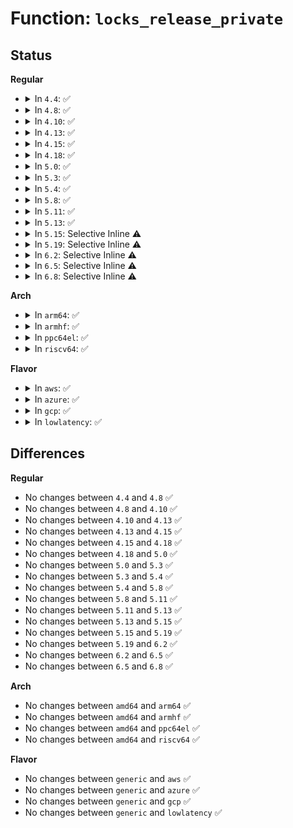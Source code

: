 # Function: <code>locks_release_private</code>

## Status
<b>Regular</b>
<ul>
<li>
<details>
<summary>In <code>4.4</code>: ✅</summary>

```c
void locks_release_private(struct file_lock *fl);
```

**Collision:** Unique Global

**Inline:** No

**Transformation:** False

**Instances:**

```
In fs/locks.c (ffffffff8125ee90)
Location: fs/locks.c:267
Inline: False
Direct callers:
  - fs/locks.c:locks_free_lock
  - fs/locks.c:fcntl_getlk
```
**Symbols:**

```
ffffffff8125ee90-ffffffff8125eef0: locks_release_private (STB_GLOBAL)
```
</details>
</li>
<li>
<details>
<summary>In <code>4.8</code>: ✅</summary>

```c
void locks_release_private(struct file_lock *fl);
```

**Collision:** Unique Global

**Inline:** No

**Transformation:** False

**Instances:**

```
In fs/locks.c (ffffffff8128a8e0)
Location: fs/locks.c:294
Inline: False
Direct callers:
  - fs/locks.c:fcntl_getlk
  - fs/locks.c:locks_free_lock
```
**Symbols:**

```
ffffffff8128a8e0-ffffffff8128a940: locks_release_private (STB_GLOBAL)
```
</details>
</li>
<li>
<details>
<summary>In <code>4.10</code>: ✅</summary>

```c
void locks_release_private(struct file_lock *fl);
```

**Collision:** Unique Global

**Inline:** No

**Transformation:** False

**Instances:**

```
In fs/locks.c (ffffffff8129f5c0)
Location: fs/locks.c:304
Inline: False
Direct callers:
  - fs/locks.c:fcntl_getlk
  - fs/locks.c:locks_free_lock
```
**Symbols:**

```
ffffffff8129f5c0-ffffffff8129f620: locks_release_private (STB_GLOBAL)
```
</details>
</li>
<li>
<details>
<summary>In <code>4.13</code>: ✅</summary>

```c
void locks_release_private(struct file_lock *fl);
```

**Collision:** Unique Global

**Inline:** No

**Transformation:** False

**Instances:**

```
In fs/locks.c (ffffffff812ae430)
Location: fs/locks.c:304
Inline: False
Direct callers:
  - fs/locks.c:fcntl_getlk
  - fs/locks.c:locks_free_lock
```
**Symbols:**

```
ffffffff812ae430-ffffffff812ae490: locks_release_private (STB_GLOBAL)
```
</details>
</li>
<li>
<details>
<summary>In <code>4.15</code>: ✅</summary>

```c
void locks_release_private(struct file_lock *fl);
```

**Collision:** Unique Global

**Inline:** No

**Transformation:** False

**Instances:**

```
In fs/locks.c (ffffffff812d1e70)
Location: fs/locks.c:321
Inline: False
Direct callers:
  - fs/locks.c:locks_free_lock
```
**Symbols:**

```
ffffffff812d1e70-ffffffff812d1ed6: locks_release_private (STB_GLOBAL)
```
</details>
</li>
<li>
<details>
<summary>In <code>4.18</code>: ✅</summary>

```c
void locks_release_private(struct file_lock *fl);
```

**Collision:** Unique Global

**Inline:** No

**Transformation:** False

**Instances:**

```
In fs/locks.c (ffffffff812fc990)
Location: fs/locks.c:321
Inline: False
Direct callers:
  - fs/locks.c:locks_free_lock
```
**Symbols:**

```
ffffffff812fc990-ffffffff812fc9f6: locks_release_private (STB_GLOBAL)
```
</details>
</li>
<li>
<details>
<summary>In <code>5.0</code>: ✅</summary>

```c
void locks_release_private(struct file_lock *fl);
```

**Collision:** Unique Global

**Inline:** No

**Transformation:** False

**Instances:**

```
In fs/locks.c (ffffffff81312200)
Location: fs/locks.c:353
Inline: False
Direct callers:
  - fs/locks.c:locks_free_lock
```
**Symbols:**

```
ffffffff81312200-ffffffff81312266: locks_release_private (STB_GLOBAL)
```
</details>
</li>
<li>
<details>
<summary>In <code>5.3</code>: ✅</summary>

```c
void locks_release_private(struct file_lock *fl);
```

**Collision:** Unique Global

**Inline:** No

**Transformation:** False

**Instances:**

```
In fs/locks.c (ffffffff8133a8e0)
Location: fs/locks.c:354
Inline: False
Direct callers:
  - fs/locks.c:fcntl_setlk
  - fs/locks.c:fcntl_getlk
  - fs/locks.c:__ia32_sys_flock
  - fs/locks.c:__x64_sys_flock
  - fs/locks.c:fcntl_setlease
  - fs/locks.c:fcntl_setlease
  - fs/locks.c:__break_lease
  - fs/locks.c:posix_lock_inode
  - fs/locks.c:posix_lock_inode
  - fs/locks.c:flock_lock_inode
  - fs/locks.c:lease_alloc
  - fs/locks.c:locks_dispose_list
```
**Symbols:**

```
ffffffff8133a8e0-ffffffff8133a98f: locks_release_private (STB_GLOBAL)
```
</details>
</li>
<li>
<details>
<summary>In <code>5.4</code>: ✅</summary>

```c
void locks_release_private(struct file_lock *fl);
```

**Collision:** Unique Global

**Inline:** No

**Transformation:** False

**Instances:**

```
In fs/locks.c (ffffffff81352e10)
Location: fs/locks.c:355
Inline: False
Direct callers:
  - fs/locks.c:fcntl_setlk
  - fs/locks.c:fcntl_getlk
  - fs/locks.c:__ia32_sys_flock
  - fs/locks.c:__x64_sys_flock
  - fs/locks.c:fcntl_setlease
  - fs/locks.c:fcntl_setlease
  - fs/locks.c:__break_lease
  - fs/locks.c:posix_lock_inode
  - fs/locks.c:posix_lock_inode
  - fs/locks.c:flock_lock_inode
  - fs/locks.c:lease_alloc
  - fs/locks.c:locks_dispose_list
```
**Symbols:**

```
ffffffff81352e10-ffffffff81352ebf: locks_release_private (STB_GLOBAL)
```
</details>
</li>
<li>
<details>
<summary>In <code>5.8</code>: ✅</summary>

```c
void locks_release_private(struct file_lock *fl);
```

**Collision:** Unique Global

**Inline:** No

**Transformation:** False

**Instances:**

```
In fs/locks.c (ffffffff813995c0)
Location: fs/locks.c:355
Inline: False
Direct callers:
  - fs/locks.c:locks_remove_file
  - fs/locks.c:fcntl_setlk
  - fs/locks.c:fcntl_getlk
  - fs/locks.c:__ia32_sys_flock
  - fs/locks.c:__x64_sys_flock
  - fs/locks.c:fcntl_setlease
  - fs/locks.c:fcntl_setlease
  - fs/locks.c:generic_delete_lease
  - fs/locks.c:generic_add_lease
  - fs/locks.c:fcntl_getlease
  - fs/locks.c:__break_lease
  - fs/locks.c:__break_lease
  - fs/locks.c:__break_lease
  - fs/locks.c:posix_lock_inode
  - fs/locks.c:posix_lock_inode
  - fs/locks.c:flock_lock_inode
  - fs/locks.c:flock_lock_inode
  - fs/locks.c:lease_alloc
```
**Symbols:**

```
ffffffff813995c0-ffffffff81399672: locks_release_private (STB_GLOBAL)
```
</details>
</li>
<li>
<details>
<summary>In <code>5.11</code>: ✅</summary>

```c
void locks_release_private(struct file_lock *fl);
```

**Collision:** Unique Global

**Inline:** No

**Transformation:** False

**Instances:**

```
In fs/locks.c (ffffffff813ab0a0)
Location: fs/locks.c:355
Inline: False
Direct callers:
  - fs/locks.c:locks_remove_file
  - fs/locks.c:fcntl_setlk
  - fs/locks.c:fcntl_getlk
  - fs/locks.c:__ia32_sys_flock
  - fs/locks.c:__x64_sys_flock
  - fs/locks.c:fcntl_setlease
  - fs/locks.c:fcntl_setlease
  - fs/locks.c:generic_delete_lease
  - fs/locks.c:generic_add_lease
  - fs/locks.c:fcntl_getlease
  - fs/locks.c:__break_lease
  - fs/locks.c:__break_lease
  - fs/locks.c:__break_lease
  - fs/locks.c:posix_lock_inode
  - fs/locks.c:posix_lock_inode
  - fs/locks.c:flock_lock_inode
  - fs/locks.c:flock_lock_inode
  - fs/locks.c:lease_alloc
```
**Symbols:**

```
ffffffff813ab0a0-ffffffff813ab152: locks_release_private (STB_GLOBAL)
```
</details>
</li>
<li>
<details>
<summary>In <code>5.13</code>: ✅</summary>

```c
void locks_release_private(struct file_lock *fl);
```

**Collision:** Unique Global

**Inline:** No

**Transformation:** False

**Instances:**

```
In fs/locks.c (ffffffff813b2570)
Location: fs/locks.c:355
Inline: False
Direct callers:
  - fs/locks.c:locks_remove_file
  - fs/locks.c:fcntl_setlk
  - fs/locks.c:fcntl_getlk
  - fs/locks.c:__ia32_sys_flock
  - fs/locks.c:__x64_sys_flock
  - fs/locks.c:fcntl_setlease
  - fs/locks.c:fcntl_setlease
  - fs/locks.c:generic_setlease
  - fs/locks.c:generic_add_lease
  - fs/locks.c:fcntl_getlease
  - fs/locks.c:__break_lease
  - fs/locks.c:__break_lease
  - fs/locks.c:__break_lease
  - fs/locks.c:posix_lock_inode
  - fs/locks.c:posix_lock_inode
  - fs/locks.c:flock_lock_inode
  - fs/locks.c:flock_lock_inode
  - fs/locks.c:lease_alloc
```
**Symbols:**

```
ffffffff813b2570-ffffffff813b2622: locks_release_private (STB_GLOBAL)
```
</details>
</li>
<li>
<details>
<summary>In <code>5.15</code>: Selective Inline ⚠️</summary>

```c
void locks_release_private(struct file_lock *fl);
```

**Collision:** Unique Global

**Inline:** Selective

**Transformation:** False

**Instances:**

```
In fs/locks.c (ffffffff81402430)
Location: fs/locks.c:355
Inline: True
Direct callers:
  - fs/locks.c:locks_remove_file
  - fs/locks.c:fcntl_setlk
  - fs/locks.c:fcntl_getlk
  - fs/locks.c:__ia32_sys_flock
  - fs/locks.c:__x64_sys_flock
  - fs/locks.c:fcntl_setlease
  - fs/locks.c:fcntl_setlease
  - fs/locks.c:generic_setlease
  - fs/locks.c:generic_add_lease
  - fs/locks.c:fcntl_getlease
  - fs/locks.c:__break_lease
  - fs/locks.c:__break_lease
  - fs/locks.c:__break_lease
  - fs/locks.c:posix_lock_inode
  - fs/locks.c:posix_lock_inode
  - fs/locks.c:flock_lock_inode
  - fs/locks.c:flock_lock_inode
  - fs/locks.c:lease_alloc
```
**Symbols:**

```
ffffffff81402430-ffffffff814024e2: locks_release_private (STB_GLOBAL)
```
</details>
</li>
<li>
<details>
<summary>In <code>5.19</code>: Selective Inline ⚠️</summary>

```c
void locks_release_private(struct file_lock *fl);
```

**Collision:** Unique Global

**Inline:** Selective

**Transformation:** False

**Instances:**

```
In fs/locks.c (ffffffff81476dd0)
Location: fs/locks.c:279
Inline: True
Direct callers:
  - fs/locks.c:locks_remove_file
  - fs/locks.c:fcntl_setlk
  - fs/locks.c:fcntl_getlk
  - fs/locks.c:__do_sys_flock
  - fs/locks.c:fcntl_setlease
  - fs/locks.c:fcntl_setlease
  - fs/locks.c:fcntl_setlease
  - fs/locks.c:generic_setlease
  - fs/locks.c:generic_add_lease
  - fs/locks.c:fcntl_getlease
  - fs/locks.c:__break_lease
  - fs/locks.c:__break_lease
  - fs/locks.c:__break_lease
  - fs/locks.c:posix_lock_inode
  - fs/locks.c:posix_lock_inode
  - fs/locks.c:posix_lock_inode
  - fs/locks.c:flock_lock_inode
```
**Symbols:**

```
ffffffff81476dd0-ffffffff81476e90: locks_release_private (STB_GLOBAL)
```
</details>
</li>
<li>
<details>
<summary>In <code>6.2</code>: Selective Inline ⚠️</summary>

```c
void locks_release_private(struct file_lock *fl);
```

**Collision:** Unique Global

**Inline:** Selective

**Transformation:** False

**Instances:**

```
In fs/locks.c (ffffffff81509610)
Location: fs/locks.c:279
Inline: True
Direct callers:
  - fs/locks.c:locks_remove_file
  - fs/locks.c:fcntl_setlk
  - fs/locks.c:fcntl_getlk
  - fs/locks.c:__do_sys_flock
  - fs/locks.c:fcntl_setlease
  - fs/locks.c:fcntl_setlease
  - fs/locks.c:fcntl_setlease
  - fs/locks.c:generic_setlease
  - fs/locks.c:generic_add_lease
  - fs/locks.c:fcntl_getlease
  - fs/locks.c:__break_lease
  - fs/locks.c:__break_lease
  - fs/locks.c:__break_lease
  - fs/locks.c:posix_lock_inode
  - fs/locks.c:posix_lock_inode
  - fs/locks.c:posix_lock_inode
  - fs/locks.c:flock_lock_inode
```
**Symbols:**

```
ffffffff81509610-ffffffff815096d0: locks_release_private (STB_GLOBAL)
```
</details>
</li>
<li>
<details>
<summary>In <code>6.5</code>: Selective Inline ⚠️</summary>

```c
void locks_release_private(struct file_lock *fl);
```

**Collision:** Unique Global

**Inline:** Selective

**Transformation:** False

**Instances:**

```
In fs/locks.c (ffffffff81540bd0)
Location: fs/locks.c:280
Inline: True
Direct callers:
  - fs/locks.c:locks_remove_file
  - fs/locks.c:fcntl_setlk
  - fs/locks.c:fcntl_getlk
  - fs/locks.c:__do_sys_flock
  - fs/locks.c:fcntl_setlease
  - fs/locks.c:fcntl_setlease
  - fs/locks.c:fcntl_setlease
  - fs/locks.c:generic_setlease
  - fs/locks.c:generic_add_lease
  - fs/locks.c:fcntl_getlease
  - fs/locks.c:__break_lease
  - fs/locks.c:__break_lease
  - fs/locks.c:__break_lease
  - fs/locks.c:posix_lock_inode
  - fs/locks.c:posix_lock_inode
  - fs/locks.c:posix_lock_inode
  - fs/locks.c:flock_lock_inode
```
**Symbols:**

```
ffffffff81540bd0-ffffffff81540c90: locks_release_private (STB_GLOBAL)
```
</details>
</li>
<li>
<details>
<summary>In <code>6.8</code>: Selective Inline ⚠️</summary>

```c
void locks_release_private(struct file_lock *fl);
```

**Collision:** Unique Global

**Inline:** Selective

**Transformation:** False

**Instances:**

```
In fs/locks.c (ffffffff815760b0)
Location: fs/locks.c:279
Inline: True
Direct callers:
  - fs/locks.c:locks_remove_file
  - fs/locks.c:fcntl_setlk
  - fs/locks.c:fcntl_getlk
  - fs/locks.c:__do_sys_flock
  - fs/locks.c:fcntl_setlease
  - fs/locks.c:fcntl_setlease
  - fs/locks.c:fcntl_setlease
  - fs/locks.c:generic_setlease
  - fs/locks.c:generic_add_lease
  - fs/locks.c:fcntl_getlease
  - fs/locks.c:__break_lease
  - fs/locks.c:__break_lease
  - fs/locks.c:__break_lease
  - fs/locks.c:posix_lock_inode
  - fs/locks.c:posix_lock_inode
  - fs/locks.c:posix_lock_inode
  - fs/locks.c:flock_lock_inode
```
**Symbols:**

```
ffffffff815760b0-ffffffff81576170: locks_release_private (STB_GLOBAL)
```
</details>
</li>
</ul>
<b>Arch</b>
<ul>
<li>
<details>
<summary>In <code>arm64</code>: ✅</summary>

```c
void locks_release_private(struct file_lock *fl);
```

**Collision:** Unique Global

**Inline:** No

**Transformation:** False

**Instances:**

```
In fs/locks.c (ffff800010414878)
Location: fs/locks.c:355
Inline: False
Direct callers:
  - fs/locks.c:fcntl_setlk
  - fs/locks.c:fcntl_getlk
  - fs/locks.c:__arm64_sys_flock
  - fs/locks.c:fcntl_setlease
  - fs/locks.c:fcntl_setlease
  - fs/locks.c:__break_lease
  - fs/locks.c:posix_lock_inode
  - fs/locks.c:posix_lock_inode
  - fs/locks.c:flock_lock_inode
  - fs/locks.c:lease_alloc
  - fs/locks.c:locks_dispose_list
```
**Symbols:**

```
ffff800010414878-ffff800010414934: locks_release_private (STB_GLOBAL)
```
</details>
</li>
<li>
<details>
<summary>In <code>armhf</code>: ✅</summary>

```c
void locks_release_private(struct file_lock *fl);
```

**Collision:** Unique Global

**Inline:** No

**Transformation:** False

**Instances:**

```
In fs/locks.c (c05e1364)
Location: fs/locks.c:355
Inline: False
Direct callers:
  - fs/locks.c:fcntl_setlk64
  - fs/locks.c:fcntl_getlk64
  - fs/locks.c:fcntl_setlk
  - fs/locks.c:fcntl_getlk
  - fs/locks.c:__se_sys_flock
  - fs/locks.c:fcntl_setlease
  - fs/locks.c:fcntl_setlease
  - fs/locks.c:__break_lease
  - fs/locks.c:posix_lock_inode
  - fs/locks.c:posix_lock_inode
  - fs/locks.c:flock_lock_inode
  - fs/locks.c:lease_alloc
  - fs/locks.c:locks_dispose_list
```
**Symbols:**

```
c05e1364-c05e1434: locks_release_private (STB_GLOBAL)
```
</details>
</li>
<li>
<details>
<summary>In <code>ppc64el</code>: ✅</summary>

```c
void locks_release_private(struct file_lock *fl);
```

**Collision:** Unique Global

**Inline:** No

**Transformation:** False

**Instances:**

```
In fs/locks.c (c000000000521e80)
Location: fs/locks.c:355
Inline: False
Direct callers:
  - fs/locks.c:fcntl_setlk
  - fs/locks.c:fcntl_getlk
  - fs/locks.c:__se_sys_flock
  - fs/locks.c:fcntl_setlease
  - fs/locks.c:fcntl_setlease
  - fs/locks.c:__break_lease
  - fs/locks.c:posix_lock_inode
  - fs/locks.c:posix_lock_inode
  - fs/locks.c:flock_lock_inode
  - fs/locks.c:lease_alloc
  - fs/locks.c:locks_dispose_list
```
**Symbols:**

```
c000000000521e80-c000000000521fa4: locks_release_private (STB_GLOBAL)
```
</details>
</li>
<li>
<details>
<summary>In <code>riscv64</code>: ✅</summary>

```c
void locks_release_private(struct file_lock *fl);
```

**Collision:** Unique Global

**Inline:** No

**Transformation:** False

**Instances:**

```
In fs/locks.c (ffffffe0002bc5ba)
Location: fs/locks.c:355
Inline: False
Direct callers:
  - fs/locks.c:fcntl_setlk
  - fs/locks.c:fcntl_getlk
  - fs/locks.c:__se_sys_flock
  - fs/locks.c:fcntl_setlease
  - fs/locks.c:fcntl_setlease
  - fs/locks.c:__break_lease
  - fs/locks.c:posix_lock_inode
  - fs/locks.c:posix_lock_inode
  - fs/locks.c:flock_lock_inode
  - fs/locks.c:lease_alloc
  - fs/locks.c:locks_dispose_list
```
**Symbols:**

```
ffffffe0002bc5ba-ffffffe0002bc634: locks_release_private (STB_GLOBAL)
```
</details>
</li>
</ul>
<b>Flavor</b>
<ul>
<li>
<details>
<summary>In <code>aws</code>: ✅</summary>

```c
void locks_release_private(struct file_lock *fl);
```

**Collision:** Unique Global

**Inline:** No

**Transformation:** False

**Instances:**

```
In fs/locks.c (ffffffff8134b3f0)
Location: fs/locks.c:355
Inline: False
Direct callers:
  - fs/locks.c:fcntl_setlk
  - fs/locks.c:fcntl_getlk
  - fs/locks.c:__ia32_sys_flock
  - fs/locks.c:__x64_sys_flock
  - fs/locks.c:fcntl_setlease
  - fs/locks.c:fcntl_setlease
  - fs/locks.c:__break_lease
  - fs/locks.c:posix_lock_inode
  - fs/locks.c:posix_lock_inode
  - fs/locks.c:flock_lock_inode
  - fs/locks.c:lease_alloc
  - fs/locks.c:locks_dispose_list
```
**Symbols:**

```
ffffffff8134b3f0-ffffffff8134b49f: locks_release_private (STB_GLOBAL)
```
</details>
</li>
<li>
<details>
<summary>In <code>azure</code>: ✅</summary>

```c
void locks_release_private(struct file_lock *fl);
```

**Collision:** Unique Global

**Inline:** No

**Transformation:** False

**Instances:**

```
In fs/locks.c (ffffffff8133c0d0)
Location: fs/locks.c:355
Inline: False
Direct callers:
  - fs/locks.c:fcntl_setlk
  - fs/locks.c:fcntl_getlk
  - fs/locks.c:__ia32_sys_flock
  - fs/locks.c:__x64_sys_flock
  - fs/locks.c:fcntl_setlease
  - fs/locks.c:fcntl_setlease
  - fs/locks.c:__break_lease
  - fs/locks.c:posix_lock_inode
  - fs/locks.c:posix_lock_inode
  - fs/locks.c:flock_lock_inode
  - fs/locks.c:lease_alloc
  - fs/locks.c:locks_dispose_list
```
**Symbols:**

```
ffffffff8133c0d0-ffffffff8133c17f: locks_release_private (STB_GLOBAL)
```
</details>
</li>
<li>
<details>
<summary>In <code>gcp</code>: ✅</summary>

```c
void locks_release_private(struct file_lock *fl);
```

**Collision:** Unique Global

**Inline:** No

**Transformation:** False

**Instances:**

```
In fs/locks.c (ffffffff81348ec0)
Location: fs/locks.c:355
Inline: False
Direct callers:
  - fs/locks.c:fcntl_setlk
  - fs/locks.c:fcntl_getlk
  - fs/locks.c:__ia32_sys_flock
  - fs/locks.c:__x64_sys_flock
  - fs/locks.c:fcntl_setlease
  - fs/locks.c:fcntl_setlease
  - fs/locks.c:__break_lease
  - fs/locks.c:posix_lock_inode
  - fs/locks.c:posix_lock_inode
  - fs/locks.c:flock_lock_inode
  - fs/locks.c:lease_alloc
  - fs/locks.c:locks_dispose_list
```
**Symbols:**

```
ffffffff81348ec0-ffffffff81348f6f: locks_release_private (STB_GLOBAL)
```
</details>
</li>
<li>
<details>
<summary>In <code>lowlatency</code>: ✅</summary>

```c
void locks_release_private(struct file_lock *fl);
```

**Collision:** Unique Global

**Inline:** No

**Transformation:** False

**Instances:**

```
In fs/locks.c (ffffffff8135c2f0)
Location: fs/locks.c:355
Inline: False
Direct callers:
  - fs/locks.c:fcntl_setlk
  - fs/locks.c:fcntl_getlk
  - fs/locks.c:__ia32_sys_flock
  - fs/locks.c:__x64_sys_flock
  - fs/locks.c:fcntl_setlease
  - fs/locks.c:fcntl_setlease
  - fs/locks.c:__break_lease
  - fs/locks.c:posix_lock_inode
  - fs/locks.c:posix_lock_inode
  - fs/locks.c:flock_lock_inode
  - fs/locks.c:lease_alloc
  - fs/locks.c:locks_dispose_list
```
**Symbols:**

```
ffffffff8135c2f0-ffffffff8135c39f: locks_release_private (STB_GLOBAL)
```
</details>
</li>
</ul>

## Differences
<b>Regular</b>
<ul>
<li>
No changes between <code>4.4</code> and <code>4.8</code> ✅
</li>
<li>
No changes between <code>4.8</code> and <code>4.10</code> ✅
</li>
<li>
No changes between <code>4.10</code> and <code>4.13</code> ✅
</li>
<li>
No changes between <code>4.13</code> and <code>4.15</code> ✅
</li>
<li>
No changes between <code>4.15</code> and <code>4.18</code> ✅
</li>
<li>
No changes between <code>4.18</code> and <code>5.0</code> ✅
</li>
<li>
No changes between <code>5.0</code> and <code>5.3</code> ✅
</li>
<li>
No changes between <code>5.3</code> and <code>5.4</code> ✅
</li>
<li>
No changes between <code>5.4</code> and <code>5.8</code> ✅
</li>
<li>
No changes between <code>5.8</code> and <code>5.11</code> ✅
</li>
<li>
No changes between <code>5.11</code> and <code>5.13</code> ✅
</li>
<li>
No changes between <code>5.13</code> and <code>5.15</code> ✅
</li>
<li>
No changes between <code>5.15</code> and <code>5.19</code> ✅
</li>
<li>
No changes between <code>5.19</code> and <code>6.2</code> ✅
</li>
<li>
No changes between <code>6.2</code> and <code>6.5</code> ✅
</li>
<li>
No changes between <code>6.5</code> and <code>6.8</code> ✅
</li>
</ul>
<b>Arch</b>
<ul>
<li>
No changes between <code>amd64</code> and <code>arm64</code> ✅
</li>
<li>
No changes between <code>amd64</code> and <code>armhf</code> ✅
</li>
<li>
No changes between <code>amd64</code> and <code>ppc64el</code> ✅
</li>
<li>
No changes between <code>amd64</code> and <code>riscv64</code> ✅
</li>
</ul>
<b>Flavor</b>
<ul>
<li>
No changes between <code>generic</code> and <code>aws</code> ✅
</li>
<li>
No changes between <code>generic</code> and <code>azure</code> ✅
</li>
<li>
No changes between <code>generic</code> and <code>gcp</code> ✅
</li>
<li>
No changes between <code>generic</code> and <code>lowlatency</code> ✅
</li>
</ul>
